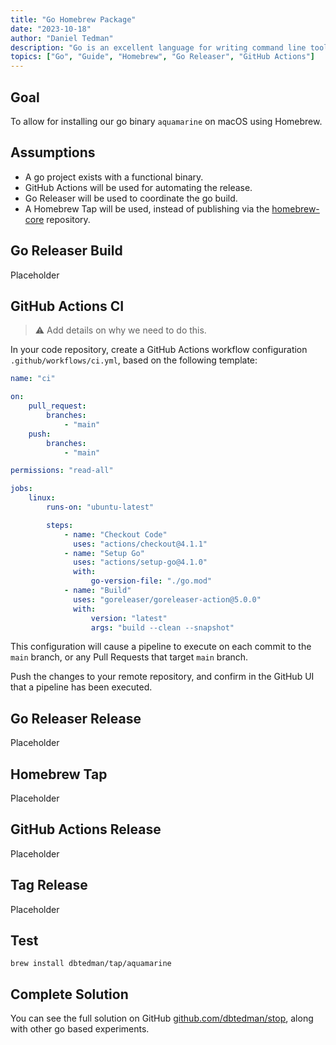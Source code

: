 ```yaml
---
title: "Go Homebrew Package"
date: "2023-10-18"
author: "Daniel Tedman"
description: "Go is an excellent language for writing command line tools, and Homebrew is the de facto package manager for macOS. This guide provides step by step instructions on how to get from go source code to published homebrew package."
topics: ["Go", "Guide", "Homebrew", "Go Releaser", "GitHub Actions"]
---
```


## Goal

To allow for installing our go binary `aquamarine` on macOS using Homebrew.

## Assumptions

-   A go project exists with a functional binary.
-   GitHub Actions will be used for automating the release.
-   Go Releaser will be used to coordinate the go build.
-   A Homebrew Tap will be used, instead of publishing via the [homebrew-core](https://github.com/Homebrew/homebrew-core)
    repository.

## Go Releaser Build

Placeholder

## GitHub Actions CI

> ⚠️ Add details on why we need to do this.

In your code repository, create a GitHub Actions workflow configuration `.github/workflows/ci.yml`, based on the following template:

```yaml
name: "ci"

on:
    pull_request:
        branches:
            - "main"
    push:
        branches:
            - "main"

permissions: "read-all"

jobs:
    linux:
        runs-on: "ubuntu-latest"

        steps:
            - name: "Checkout Code"
              uses: "actions/checkout@4.1.1"
            - name: "Setup Go"
              uses: "actions/setup-go@4.1.0"
              with:
                  go-version-file: "./go.mod"
            - name: "Build"
              uses: "goreleaser/goreleaser-action@5.0.0"
              with:
                  version: "latest"
                  args: "build --clean --snapshot"
```

This configuration will cause a pipeline to execute on each commit to the `main` branch, or any Pull Requests that target `main` branch.

Push the changes to your remote repository, and confirm in the GitHub UI that a pipeline has been executed.

## Go Releaser Release

Placeholder

## Homebrew Tap

Placeholder

## GitHub Actions Release

Placeholder

## Tag Release

Placeholder

## Test

```shell
brew install dbtedman/tap/aquamarine
```

## Complete Solution

You can see the full solution on GitHub [github.com/dbtedman/stop](https://github.com/dbtedman/stop), along with other
go based experiments.
